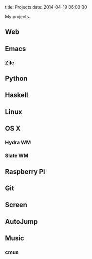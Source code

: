 title: Projects
date: 2014-04-19 06:00:00

My projects.

## Web

## Emacs
### Zile

## Python

## Haskell

## Linux

## OS X
### Hydra WM
### Slate WM

## Raspberry Pi

## Git

## Screen

## AutoJump

## Music
### cmus

